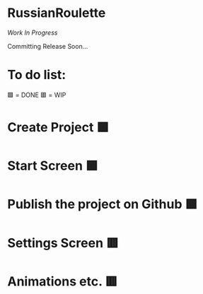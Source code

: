 # RussianRoulette
*Work In Progress*

Committing Release Soon...

# To do list:
🟩 = DONE
🟥 = WIP

# Create Project 🟩
# Start Screen 🟩 
# Publish the project on Github 🟩
# Settings Screen 🟥
# Animations etc. 🟥
